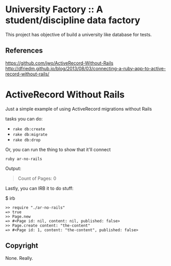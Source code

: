 University Factory :: A student/discipline data factory
=======================================================

This project has objective of build a university like database for tests.

References
----------

https://github.com/jwo/ActiveRecord-Without-Rails
http://dfriedm.github.io/blog/2013/08/03/connecting-a-ruby-app-to-active-record-without-rails/



ActiveRecord Without Rails
==========================

Just a simple example of using ActiveRecord migrations without Rails

tasks you can do:

* `rake db:create`
* `rake db:migrate`
* `rake db:drop`

Or, you can run the thing to show that it'll connect

```
ruby ar-no-rails
```

Output:
> Count of Pages: 0

Lastly, you can IRB it to do stuff:

$ irb

```
>> require "./ar-no-rails"
=> true
>> Page.new
=> #<Page id: nil, content: nil, published: false>
>> Page.create content: "the-content"
=> #<Page id: 1, content: "the-content", published: false>
```

Copyright
---------
None. Really.
